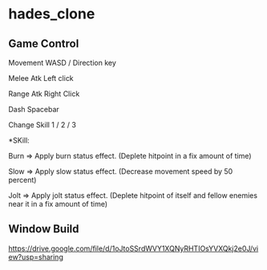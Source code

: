 # hades_clone

## Game Control

Movement        WASD / Direction key

Melee Atk       Left click

Range Atk       Right Click

Dash            Spacebar

Change Skill    1 / 2 / 3

*SKill:

Burn => Apply burn status effect. (Deplete hitpoint in a fix amount of time)

Slow => Apply slow status effect. (Decrease movement speed by 50 percent)

Jolt => Apply jolt status effect. (Deplete hitpoint of itself and fellow enemies near it in a fix amount of time)

## Window Build

https://drive.google.com/file/d/1oJtoSSrdWVY1XQNyRHTIOsYVXQkj2e0J/view?usp=sharing
